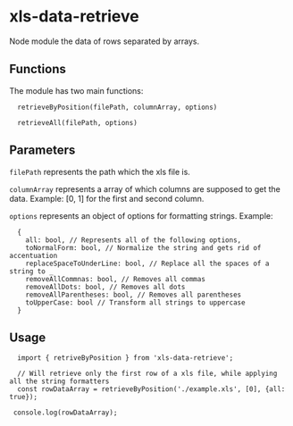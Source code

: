 # xls-data-retrieve
Node module the data of rows separated by arrays.

## Functions
The module has two main functions:

```
  retrieveByPosition(filePath, columnArray, options)
```

```
  retrieveAll(filePath, options)
```

## Parameters
```filePath``` represents the path which the xls file is.

```columnArray``` represents a array of which columns are supposed to get the data. Example: [0, 1] for the first and second column.

```options``` represents an object of options for formatting strings.
Example: 
```
  {
    all: bool, // Represents all of the following options,
    toNormalForm: bool, // Normalize the string and gets rid of accentuation
    replaceSpaceToUnderLine: bool, // Replace all the spaces of a string to _
    removeAllCommnas: bool, // Removes all commas
    removeAllDots: bool, // Removes all dots
    removeAllParentheses: bool, // Removes all parentheses
    toUpperCase: bool // Transform all strings to uppercase
  }
```

## Usage

```
  import { retriveByPosition } from 'xls-data-retrieve';
  
  // Will retrieve only the first row of a xls file, while applying all the string formatters
  const rowDataArray = retrieveByPosition('./example.xls', [0], {all: true});
  
 console.log(rowDataArray);
```
